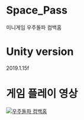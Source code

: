 # Space_Pass
 미니게임 우주돌파 컴백홈

# Unity version
2019.1.15f

# 게임 플레이 영상
[![우주돌파 컴백홈](https://img.youtube.com/vi/VAe9plz_VTo/0.jpg)](https://youtu.be/VAe9plz_VTo) 
